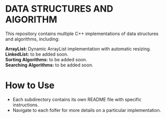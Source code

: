 # DATA STRUCTURES AND AlGORITHM

This repository contains multiple C++ implementations of data structures and algorithms, including:

**ArrayList:** Dynamic ArrayList implementation with automatic resizing.  
**LinkedList:** to be added soon.  
**Sorting Algorithms:** to be added soon.  
**Searching Algorithms:** to be added soon.  


# How to Use
- Each subdirectory contains its own README file with specific instructions.
- Navigate to each folfer for more details on a particular implementation.
